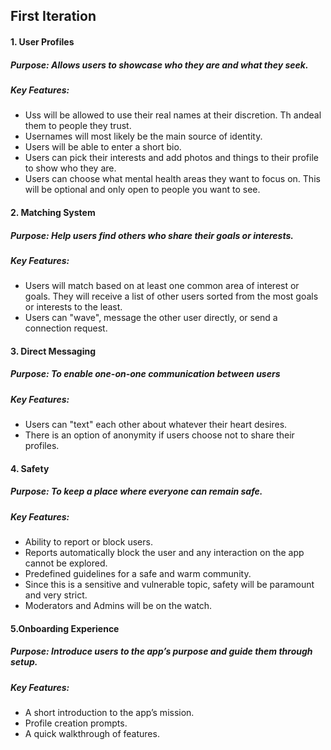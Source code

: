 ## First Iteration

#### 1. User Profiles
##### Purpose: Allows users to showcase who they are and what they seek.
##### Key Features:
- Uss will be allowed to use their real names at their discretion. Th andeal them to people they trust.
- Usernames will most likely be the main source of identity.
- Users will be able to enter a short bio.
- Users can pick their interests and add photos and things to their profile to show who they are.
- Users can choose what mental health areas they want to focus on. This will be optional and only open to people you want to see.

#### 2. Matching System
##### Purpose: Help users find others who share their goals or interests.
##### Key Features:
- Users will match based on at least one common area of interest or goals. They will receive a list of other users sorted from the most goals or interests to the least.
- Users can "wave", message the other user directly, or send a connection request.

#### 3. Direct Messaging
##### Purpose: To enable one-on-one communication between users
##### Key Features:
- Users can "text" each other about whatever their heart desires.
- There is an option of anonymity if users choose not to share their profiles.

#### 4. Safety
##### Purpose: To keep a place where everyone can remain safe.
##### Key Features:
- Ability to report or block users.
- Reports automatically block the user and any interaction on the app cannot be explored.
- Predefined guidelines for a safe and warm community.
- Since this is a sensitive and vulnerable topic, safety will be paramount and very strict.
- Moderators and Admins will be on the watch.

#### 5.Onboarding Experience

##### Purpose: Introduce users to the app’s purpose and guide them through setup.
##### Key Features:
- A short introduction to the app’s mission.
- Profile creation prompts.
- A quick walkthrough of features.

